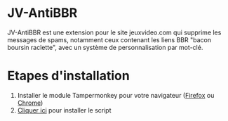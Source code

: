 # JV-AntiBBR
JV-AntiBBR est une extension pour le site jeuxvideo.com qui supprime les messages de spams, notamment ceux contenant les liens BBR "bacon boursin raclette", avec un système de personnalisation par mot-clé.
# Etapes d'installation
1. Installer le module Tampermonkey pour votre navigateur ([Firefox](https://addons.mozilla.org/fr/firefox/addon/tampermonkey/) ou [Chrome](https://chrome.google.com/webstore/detail/tampermonkey/dhdgffkkebhmkfjojejmpbldmpobfkfo?hl=fr))
2. [Cliquer ici](https://raw.githubusercontent.com/Saberdream/JV-AntiBBR/main/JV-AntiBBR.user.js) pour installer le script
